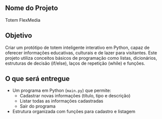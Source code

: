 ## Nome do Projeto
Totem FlexMedia

## Objetivo
Criar um protótipo de totem inteligente interativo em Python, capaz de oferecer informações educativas, culturais e de lazer para visitantes. Este projeto utiliza conceitos básicos de programação como listas, dicionários, estruturas de decisão (if/else), laços de repetição (while) e funções.

## O que será entregue
- Um programa em Python (`main.py`) que permite:
  - Cadastrar novas informações (título, tipo e descrição)
  - Listar todas as informações cadastradas
  - Sair do programa
- Estrutura organizada com funções para cadastro e listagem